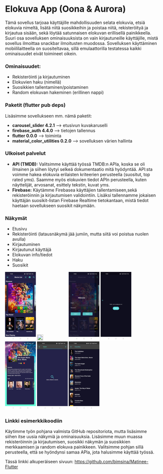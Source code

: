 # Elokuva App (Oona & Aurora)

Tämä sovellus tarjoaa käyttäjille mahdollisuuden selata elokuvia, etsiä elokuvia nimeltä, lisätä niitä suosikkeihin ja poistaa niitä, rekisteröityä ja kirjautua sisään, sekä löytää satunnaisen elokuvan erillisellä painikkeella. Suuri osa sovelluksen ominaisuuksista on vain kirjautuneille käyttäjille, mistä sovellus ilmoittaa snackbar ilmoitusten muodossa. Sovelluksen käyttäminen mobiililaitteella on suositeltavaa, sillä emulaattorilla testatessa kaikki ominaisuudet eivät toimineet oikein. 

### Ominaisuudet: 
- Rekisteröinti ja kirjautuminen
- Elokuvien haku (nimellä)
- Suosikkien tallentaminen/poistaminen
- Random elokuvan hakeminen (erillinen nappi)

### Paketit (flutter pub deps)
Lisäsimme sovellukseen mm. nämä paketit: 

- **carousel_slider 4.2.1** --> etusivun kuvakaruselli
- **firebase_auth 4.4.0** --> tietojen tallennus
- **flutter 0.0.0** --> toiminta
- **material_color_utilities 0.2.0** --> sovelluksen värien hallinta

### Ulkoiset palvelut 
- **API (TMDB):** 
Valitsimme käyttää työssä TMDB:n APIa, koska se oli ilmainen ja siihen löytyi selkeä dokumentaatio mitä hyödyntää. API:sta voimme hakea elokuvia erilaisten kriteerien perusteella (suositut, top rated yms). Saamme myös elokuvien tiedot APIn perusteella, kuten näyttelijät, arvosanat, esittely tekstin, kuvat yms. 
- **Firebase:**
Käytämme Firebasea käyttäjien tallentamiseen,sekä rekisteröinnin ja kirjautumisen validointiin. Lisäksi tallennamme jokaisen käyttäjän suosikit-listan Firebase Realtime tietokantaan, mistä tiedot haetaan sovellukseen suosikit näkymään. 

### Näkymät
- Etusivu
- Rekisteröinti (latausnäkymä jää jumiin, mutta siitä voi poistua nuolen avulla)
- Kirjautuminen
- Kirjautunut käyttäjä
- Elokuvan info/tiedot
- Haku
- Suosikit
<img src="https://github.com/aurorasarkka/ElokuvaApp/blob/master/Kuvakaappaukset/Etusivu.jpeg" width=20% height=20%>
<img src="https://github.com/aurorasarkka/ElokuvaApp/blob/master/Kuvakaappaukset/Rekisteröinti.jpeg" width=20% height=20%>
<img src="https://github.com/aurorasarkka/ElokuvaApp/blob/master/Kuvakaappaukset/Kirjautuminen.jpeg" width=20% height=20%>
<img src="https://github.com/aurorasarkka/ElokuvaApp/blob/master/Kuvakaappaukset/Kirjautunut%20käyttäjä.jpeg" width=20% height=20%>
<img src="https://github.com/aurorasarkka/ElokuvaApp/blob/master/Kuvakaappaukset/Elokuva%20info.jpeg" width=20% height=20%>
<img src="https://github.com/aurorasarkka/ElokuvaApp/blob/master/Kuvakaappaukset/Haku.jpeg" width=20% height=20%>
<img src="https://github.com/aurorasarkka/ElokuvaApp/blob/master/Kuvakaappaukset/Suosikit.jpeg" width=20% height=20%>

### Linkki esimerkkikoodiin
Käytimme työn pohjana valmista GitHub repositoriota, mutta lisäsimme siihen itse uusia näkymiä ja ominaisuuksia. Lisäsimme muun muassa rekisteröinnin ja kirjautumisen, suosikki näkymän ja suosikkien merkkaamisen ja random elokuva painikkeen. Valitsimme pohjan sillä perusteella, että se hyöndynsi samaa APIa, jota halusimme käyttää työssä.

Tässä linkki alkuperäiseen sivuun: https://github.com/bimsina/Matinee-Flutter
